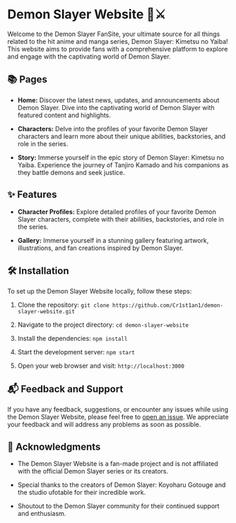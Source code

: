 # Demon Slayer Website 🌙⚔️

Welcome to the Demon Slayer FanSite, your ultimate source for all things related to the hit anime and manga series, Demon Slayer: Kimetsu no Yaiba! This website aims to provide fans with a comprehensive platform to explore and engage with the captivating world of Demon Slayer.

## 📚 Pages

- **Home:** Discover the latest news, updates, and announcements about Demon Slayer. Dive into the captivating world of Demon Slayer with featured content and highlights.

- **Characters:** Delve into the profiles of your favorite Demon Slayer characters and learn more about their unique abilities, backstories, and role in the series.

- **Story:** Immerse yourself in the epic story of Demon Slayer: Kimetsu no Yaiba. Experience the journey of Tanjiro Kamado and his companions as they battle demons and seek justice.

## ✨ Features

- **Character Profiles:** Explore detailed profiles of your favorite Demon Slayer characters, complete with their abilities, backstories, and role in the series.

- **Gallery:** Immerse yourself in a stunning gallery featuring artwork, illustrations, and fan creations inspired by Demon Slayer.

## 🛠️ Installation

To set up the Demon Slayer Website locally, follow these steps:

1. Clone the repository: `git clone https://github.com/Cr1st1an1/demon-slayer-website.git`

2. Navigate to the project directory: `cd demon-slayer-website`

3. Install the dependencies: `npm install`

4. Start the development server: `npm start`

5. Open your web browser and visit: `http://localhost:3000`

## 📬 Feedback and Support

If you have any feedback, suggestions, or encounter any issues while using the Demon Slayer Website, please feel free to [open an issue](https://github.com/Cr1st1an1/demon/issues). We appreciate your feedback and will address any problems as soon as possible.

## 🙏 Acknowledgments

- The Demon Slayer Website is a fan-made project and is not affiliated with the official Demon Slayer series or its creators.

- Special thanks to the creators of Demon Slayer: Koyoharu Gotouge and the studio ufotable for their incredible work.

- Shoutout to the Demon Slayer community for their continued support and enthusiasm.
